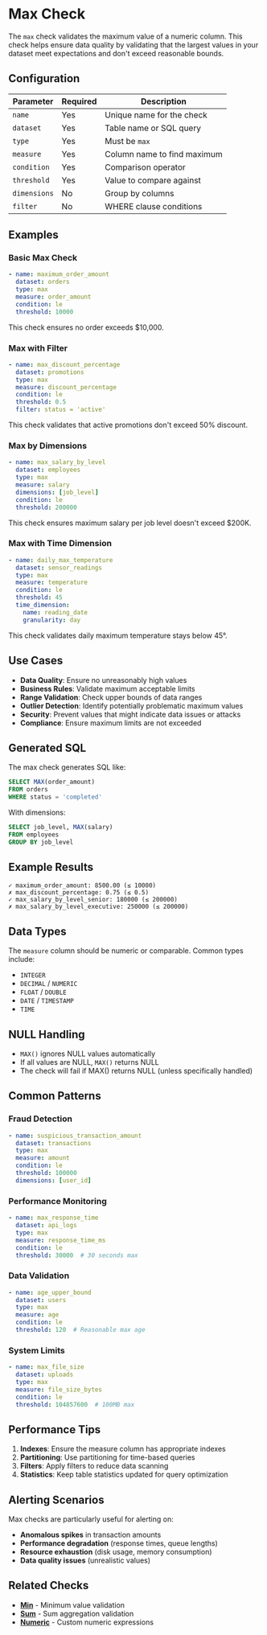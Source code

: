 # Max Check

The `max` check validates the maximum value of a numeric column. This check helps ensure data quality by validating that the largest values in your dataset meet expectations and don't exceed reasonable bounds.

## Configuration

| Parameter | Required | Description |
|-----------|----------|-------------|
| `name` | Yes | Unique name for the check |
| `dataset` | Yes | Table name or SQL query |
| `type` | Yes | Must be `max` |
| `measure` | Yes | Column name to find maximum |
| `condition` | Yes | Comparison operator |
| `threshold` | Yes | Value to compare against |
| `dimensions` | No | Group by columns |
| `filter` | No | WHERE clause conditions |

## Examples

### Basic Max Check

```yaml
- name: maximum_order_amount
  dataset: orders
  type: max
  measure: order_amount
  condition: le
  threshold: 10000
```

This check ensures no order exceeds $10,000.

### Max with Filter

```yaml
- name: max_discount_percentage
  dataset: promotions
  type: max
  measure: discount_percentage
  condition: le
  threshold: 0.5
  filter: status = 'active'
```

This check validates that active promotions don't exceed 50% discount.

### Max by Dimensions

```yaml
- name: max_salary_by_level
  dataset: employees
  type: max
  measure: salary
  dimensions: [job_level]
  condition: le
  threshold: 200000
```

This check ensures maximum salary per job level doesn't exceed $200K.

### Max with Time Dimension

```yaml
- name: daily_max_temperature
  dataset: sensor_readings
  type: max
  measure: temperature
  condition: le
  threshold: 45
  time_dimension:
    name: reading_date
    granularity: day
```

This check validates daily maximum temperature stays below 45°.

## Use Cases

- **Data Quality**: Ensure no unreasonably high values
- **Business Rules**: Validate maximum acceptable limits
- **Range Validation**: Check upper bounds of data ranges
- **Outlier Detection**: Identify potentially problematic maximum values
- **Security**: Prevent values that might indicate data issues or attacks
- **Compliance**: Ensure maximum limits are not exceeded

## Generated SQL

The max check generates SQL like:

```sql
SELECT MAX(order_amount)
FROM orders
WHERE status = 'completed'
```

With dimensions:
```sql
SELECT job_level, MAX(salary)
FROM employees
GROUP BY job_level
```

## Example Results

```
✓ maximum_order_amount: 8500.00 (≤ 10000)
✗ max_discount_percentage: 0.75 (≤ 0.5)
✓ max_salary_by_level_senior: 180000 (≤ 200000)
✗ max_salary_by_level_executive: 250000 (≤ 200000)
```

## Data Types

The `measure` column should be numeric or comparable. Common types include:
- `INTEGER`
- `DECIMAL` / `NUMERIC`
- `FLOAT` / `DOUBLE`
- `DATE` / `TIMESTAMP`
- `TIME`

## NULL Handling

- `MAX()` ignores NULL values automatically
- If all values are NULL, `MAX()` returns NULL
- The check will fail if MAX() returns NULL (unless specifically handled)

## Common Patterns

### Fraud Detection
```yaml
- name: suspicious_transaction_amount
  dataset: transactions
  type: max
  measure: amount
  condition: le
  threshold: 100000
  dimensions: [user_id]
```

### Performance Monitoring
```yaml
- name: max_response_time
  dataset: api_logs
  type: max
  measure: response_time_ms
  condition: le
  threshold: 30000  # 30 seconds max
```

### Data Validation
```yaml
- name: age_upper_bound
  dataset: users
  type: max
  measure: age
  condition: le
  threshold: 120  # Reasonable max age
```

### System Limits
```yaml
- name: max_file_size
  dataset: uploads
  type: max
  measure: file_size_bytes
  condition: le
  threshold: 104857600  # 100MB max
```

## Performance Tips

1. **Indexes**: Ensure the measure column has appropriate indexes
2. **Partitioning**: Use partitioning for time-based queries
3. **Filters**: Apply filters to reduce data scanning
4. **Statistics**: Keep table statistics updated for query optimization

## Alerting Scenarios

Max checks are particularly useful for alerting on:
- **Anomalous spikes** in transaction amounts
- **Performance degradation** (response times, queue lengths)
- **Resource exhaustion** (disk usage, memory consumption)
- **Data quality issues** (unrealistic values)

## Related Checks

- [**Min**](./min.md) - Minimum value validation
- [**Sum**](./sum.md) - Sum aggregation validation
- [**Numeric**](./numeric.md) - Custom numeric expressions